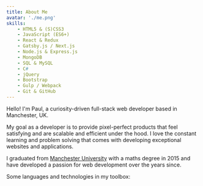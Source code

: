 ```yaml
---
title: About Me
avatar: './me.png'
skills:
    - HTML5 & (S)CSS3
    - JavaScript (ES6+)
    - React & Redux
    - Gatsby.js / Next.js
    - Node.js & Express.js
    - MongoDB
    - SQL & MySQL
    - C#
    - jQuery
    - Bootstrap
    - Gulp / Webpack
    - Git & GitHub
---
```


Hello! I'm Paul, a curiosity-driven full-stack web developer based in Manchester, UK.

My goal as a developer is to provide pixel-perfect products that feel satisfying and are scalable and efficient under the hood. I love the constant learning and problem solving that comes with developing exceptional websites and applications.

I graduated from [Manchester University](https://www.manchester.ac.uk/) with a maths degree in 2015 and have developed a passion for web development over the years since.

Some languages and technologies in my toolbox:
